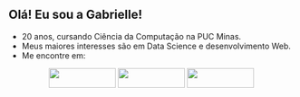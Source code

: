 ## Olá! Eu sou a Gabrielle!

- 20 anos, cursando Ciência da Computação na PUC Minas.
- Meus maiores interesses são em Data Science e desenvolvimento Web.
- Me encontre em:
  
<div align="center"> 

  <a href="https://www.instagram.com/gabriellerrr?igsh=MWNyMW93eGw0ZTk0dg==" target="_blank"><img src="https://img.shields.io/badge/-Instagram-%23E4405F?style=for-the-badge&logo=instagram&logoColor=white" target="_blank" width="118" height="35"></a>
  <a href="mailto:gabrielledocarmoassuncao@gmail.com"><img src="https://img.shields.io/badge/-Gmail-%23333?style=for-the-badge&logo=gmail&logoColor=white" target="_blank" width="118" height="35"></a>
  <a href="https://www.linkedin.com/in/gabrielle-assun%C3%A7%C3%A3o-a555a2213/" target="_blank"><img src="https://img.shields.io/badge/-LinkedIn-%230077B5?style=for-the-badge&logo=linkedin&logoColor=white" target="_blank" width="118" height="35"></a> 
  
</div>


